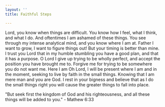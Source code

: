 ```yaml
---
layout: ''
title: Faithful Steps

---
```

Lord, you know when things are difficult. You know how I feel, what I think, and what I do. And oftentimes I am ashamed of these things. You see through my intense analytical mind, and you know where I am at. Father I want to grow, I want to figure things out! But your timing is better than mine. I trust you Lord that in my humble stumbling you have a good plan, and that it has a purpose. O Lord I give up trying to be wholly perfect, and accept the position you have brought me to. Forgive me for trying to be somewhere you do not want me. Here I am Oh Lord, I will be present where I am and in the moment, seeking to live by faith in the small things. Knowing that I am mere man and you are God. I rest in your bigness and believe that as I do the small things right you will cause the greater things to fall into place.

"But seek first the kingdom of God and his righteousness, and all these things will be added to you." - Mathew 6:33
